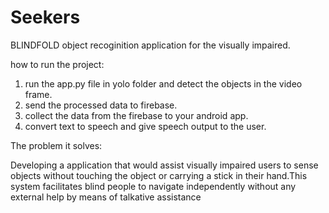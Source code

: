 # Seekers
BLINDFOLD
object recoginition application for the visually impaired. 


how to run the project:

1. run the app.py file in yolo folder and detect the objects in the video frame.
2. send the processed data to firebase.
3. collect the data from the firebase to your android app.
4. convert text to speech and give speech output to the user.

The problem it solves:

Developing a application that would assist visually impaired users to sense objects without touching the object or carrying a stick in their hand.This system facilitates blind people to navigate independently without any external help by means of talkative assistance
